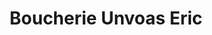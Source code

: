---
title: "Boucherie Unvoas Eric"
url: /la-roche-derrien/boucherie-unvoas-eric/
shop: boucherie
---